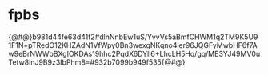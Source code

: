 # fpbs
{@#@}b981d44fe63d41f2#dlnNnbEw1uS/YvvVs5aBmfCHWM1q2TM9K5U91F1N+pTRedO12KHZAdN1VfWpy0Bn3wexgNKqno4ler96JQGFyMwbHF6f7Aw9eBrNWWbBXgIOKDAs19hhc2PqdX6DYll6+LhcLH5Hq/gq/ME3YJ49MV0uTetw8inJ9B9z3IbPhm8=#932b7099b949f535{@#@}
